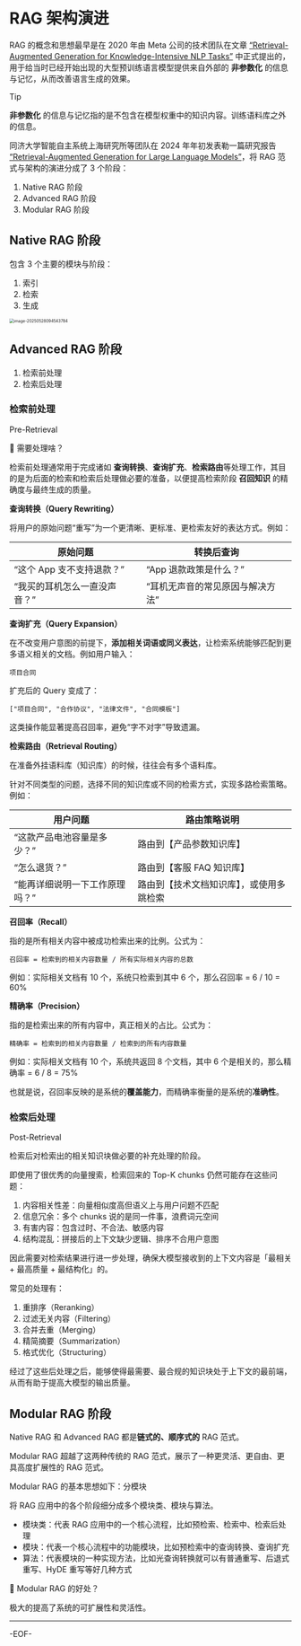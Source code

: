 # RAG 架构演进

RAG 的概念和思想最早是在 2020 年由 Meta 公司的技术团队在文章 [“Retrieval-Augmented Generation for Knowledge-Intensive NLP Tasks”](https://proceedings.neurips.cc/paper/2020/file/6b493230205f780e1bc26945df7481e5-Paper.pdf) 中正式提出的，用于给当时已经开始出现的大型预训练语言模型提供来自外部的 **非参数化** 的信息与记忆，从而改善语言生成的效果。

> [!tip]
>
> **非参数化** 的信息与记忆指的是不包含在模型权重中的知识内容。训练语料库之外的信息。

同济大学智能自主系统上海研究所等团队在 2024 年年初发表勒一篇研究报告 [“Retrieval-Augmented Generation for Large Language Models”](https://arxiv.org/pdf/2312.10997)，将 RAG 范式与架构的演进分成了 3 个阶段：

1. Native RAG 阶段
2. Advanced RAG 阶段
3. Modular RAG 阶段

## Native RAG 阶段

包含 3 个主要的模块与阶段：

1. 索引
2. 检索
3. 生成

<img src="https://xiejie-typora.oss-cn-chengdu.aliyuncs.com/2025-05-28-014544.png" alt="image-20250528094543784" style="zoom:50%;" />

## Advanced RAG 阶段

1. 检索前处理
2. 检索后处理

### 检索前处理

Pre-Retrieval

🤔 需要处理啥？

检索前处理通常用于完成诸如 **查询转换**、**查询扩充**、**检索路由**等处理工作，其目的是为后面的检索和检索后处理做必要的准备，以便提高检索阶段 **召回知识** 的精确度与最终生成的质量。

**查询转换（Query Rewriting）**

将用户的原始问题“重写”为一个更清晰、更标准、更检索友好的表达方式。例如：

| 原始问题                     | 转换后查询                       |
| ---------------------------- | -------------------------------- |
| “这个 App 支不支持退款？”    | “App 退款政策是什么？”           |
| “我买的耳机怎么一直没声音？” | “耳机无声音的常见原因与解决方法” |

**查询扩充（Query Expansion）**

在不改变用户意图的前提下，**添加相关词语或同义表达**，让检索系统能够匹配到更多语义相关的文档。例如用户输入：

```
项目合同
```

扩充后的 Query 变成了：

```
["项目合同", "合作协议", "法律文件", "合同模板"]
```

这类操作能显著提高召回率，避免“字不对字”导致遗漏。

**检索路由（Retrieval Routing）**

在准备外挂语料库（知识库）的时候，往往会有多个语料库。

针对不同类型的问题，选择不同的知识库或不同的检索方式，实现多路检索策略。例如：

| 用户问题                       | 路由策略说明                             |
| ------------------------------ | ---------------------------------------- |
| “这款产品电池容量是多少？”     | 路由到【产品参数知识库】                 |
| “怎么退货？”                   | 路由到【客服 FAQ 知识库】                |
| “能再详细说明一下工作原理吗？” | 路由到【技术文档知识库】，或使用多跳检索 |

**召回率（Recall）**

指的是所有相关内容中被成功检索出来的比例。公式为：

```
召回率 = 检索到的相关内容数量 / 所有实际相关内容的总数
```

例如：实际相关文档有 10 个，系统只检索到其中 6 个，那么召回率 = 6 / 10 = 60%

**精确率（Precision）**

指的是检索出来的所有内容中，真正相关的占比。公式为：

```
精确率 = 检索到的相关内容数量 / 检索到的所有内容数量
```

例如：实际相关文档有 10 个，系统共返回 8 个文档，其中 6 个是相关的，那么精确率 = 6 / 8 = 75%

也就是说，召回率反映的是系统的**覆盖能力**，而精确率衡量的是系统的**准确性**。

### 检索后处理

Post-Retrieval

检索后对检索出的相关知识块做必要的补充处理的阶段。

即使用了很优秀的向量搜索，检索回来的 Top-K chunks 仍然可能存在这些问题：

1. 内容相关性差：向量相似度高但语义上与用户问题不匹配
2. 信息冗余：多个 chunks 说的是同一件事，浪费词元空间
3. 有害内容：包含过时、不合法、敏感内容
4. 结构混乱：拼接后的上下文缺少逻辑、排序不合用户意图

因此需要对检索结果进行进一步处理，确保大模型接收到的上下文内容是「最相关 + 最高质量 + 最结构化」的。

常见的处理有：

1. 重排序（Reranking）
2. 过滤无关内容（Filtering）
3. 合并去重（Merging）
4. 精简摘要（Summarization）
5. 格式优化（Structuring）

经过了这些后处理之后，能够使得最需要、最合规的知识块处于上下文的最前端，从而有助于提高大模型的输出质量。

## Modular RAG 阶段

Native RAG 和 Advanced RAG 都是**链式的、顺序式的** RAG 范式。

Modular RAG 超越了这两种传统的 RAG 范式，展示了一种更灵活、更自由、更具高度扩展性的 RAG 范式。

Modular RAG 的基本思想如下：分模块

将 RAG 应用中的各个阶段细分成多个模块类、模块与算法。

-   模块类：代表 RAG 应用中的一个核心流程，比如预检索、检索中、检索后处理
-   模块：代表一个核心流程中的功能模块，比如预检索中的查询转换、查询扩充
-   算法：代表模块的一种实现方法，比如光查询转换就可以有普通重写、后退式重写、HyDE 重写等好几种方式

🤔 Modular RAG 的好处？

极大的提高了系统的可扩展性和灵活性。

---

-EOF-

